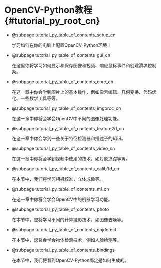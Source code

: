 # OpenCV-Python教程 {#tutorial_py_root_cn}

- @subpage tutorial_py_table_of_contents_setup_cn

  学习如何在你的电脑上配置OpenCV-Python环境！

- @subpage tutorial_py_table_of_contents_gui_cn

  在这里你将学习如何显示和保存图像和视频、响应鼠标事件和创建滑块控制条。

- @subpage tutorial_py_table_of_contents_core_cn

  在这一章中你会学到图片上的基本操作，例如像素编辑、几何变换、代码优化、一些数学工具等等。

- @subpage tutorial_py_table_of_contents_imgproc_cn

  在这一章中你将会学会OpenCV中不同的图像处理功能。

- @subpage tutorial_py_table_of_contents_feature2d_cn

  在这一章中你会学到一些关于特征检测器和描述子的知识。

- @subpage tutorial_py_table_of_contents_video_cn

  在这一章中你将会学到视频中使用的技术，如对象追踪等等。

- @subpage tutorial_py_table_of_contents_calib3d_cn

  在本节中，我们将学习相机校准，立体成像等。

- @subpage tutorial_py_table_of_contents_ml_cn

  在这一章中你将会学会OpenCV中的机器学习功能。

- @subpage tutorial_py_table_of_contents_photo

  在本节中，您将学习不同的计算摄影技术，如图像去噪等。

- @subpage tutorial_py_table_of_contents_objdetect

  在本节中，您将会学会物体检测技术，例如人脸检测等。

- @subpage tutorial_py_table_of_contents_bindings

  在本节中，我们将看到OpenCV-Python绑定是如何生成的。

